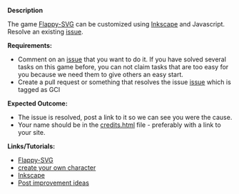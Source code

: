 **Description**

The game [Flappy-SVG](https://github.com/fossasia/flappy-svg#flappy-svg) can be customized using [Inkscape](http://inkscape.org/) and Javascript. 
Resolve an existing [issue](https://github.com/fossasia/flappy-svg/issues). 

**Requirements:**

- Comment on an [issue](https://github.com/fossasia/flappy-svg/issues) that you want to do it. If you have solved several tasks on this game before, you can not claim tasks that are too easy for you because we need them to give others an easy start.
- Create a pull request or something that resolves the issue [issue](https://github.com/fossasia/flappy-svg/issues) which is tagged as GCI

**Expected Outcome:** 

- The issue is resolved, post a link to it so we can see you were the cause.
- Your name should be in the [credits.html](http://fossasia.github.io/flappy-svg/credits.html) file - preferably with a link to your site.

**Links/Tutorials:**

- [Flappy-SVG](https://github.com/fossasia/flappy-svg#flappy-svg)
- [create your own character](https://www.youtube.com/watch?v=dPHrmw4r16o)
- [Inkscape](http://inkscape.org/)
- [Post improvement ideas](https://github.com/fossasia/flappy-svg/issues)
